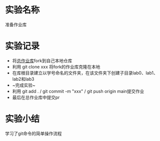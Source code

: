 # 实验名称
准备作业库

# 实验记录
- 将[总作业库](https://github.com/cs-course/bigdata-storage-experiment-assignment-2024)fork到自己本地仓库
- 利用 git clone xxx 将fork的作业库克隆在本地
- 在库根目录建立以学号命名的文件夹，在该文件夹下创建子目录lab0、lab1、lab2和lab3
- ~完成实验~
- 利用 git add . / git commit -m "xxx" / git push origin main提交作业
- 最后在总作业库中提交pr

# 实验小结
学习了git命令的简单操作流程